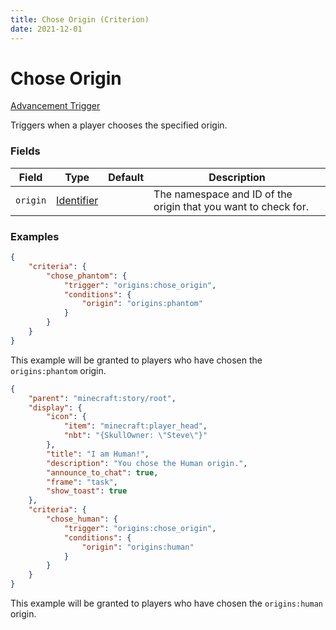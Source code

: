 ```yaml
---
title: Chose Origin (Criterion)
date: 2021-12-01
---
```


# Chose Origin

[Advancement Trigger](../advancement_triggers.md)

Triggers when a player chooses the specified origin.


### Fields

Field | Type | Default | Description
------|------|---------|------------
`origin` | [Identifier](../../types/data_types/identifier.md) | | The namespace and ID of the origin that you want to check for.


### Examples

```json
{
    "criteria": {
        "chose_phantom": {
            "trigger": "origins:chose_origin",
            "conditions": {
                "origin": "origins:phantom"
            }
        }
    }
}
```

This example will be granted to players who have chosen the `origins:phantom` origin.
<br>

```json
{
    "parent": "minecraft:story/root",
    "display": {
        "icon": {
            "item": "minecraft:player_head",
            "nbt": "{SkullOwner: \"Steve\"}"
        },
        "title": "I am Human!",
        "description": "You chose the Human origin.",
        "announce_to_chat": true,
        "frame": "task",
        "show_toast": true
    },
    "criteria": {
        "chose_human": {
            "trigger": "origins:chose_origin",
            "conditions": {
                "origin": "origins:human"
            }
        }
    }
}
```

This example will be granted to players who have chosen the `origins:human` origin.
